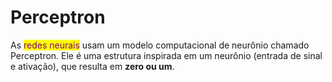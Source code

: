 # Perceptron

As <mark style="color:purple;">redes neurais</mark> usam um modelo computacional de neurônio chamado&#x20;Perceptron. Ele é uma estrutura inspirada em um neurônio (entrada de sinal e ativação), que resulta em **zero ou um**.

